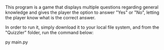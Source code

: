 This program is a game that displays multiple questions regarding general knowledge and gives the player the option to answer "Yes" or "No", letting the player know what is the correct answer.

In order to run it, simply download it to your local file system, and from the "Quizzler" folder, run the command below:

py main.py